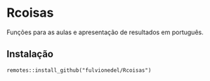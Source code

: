 # Rcoisas

Funções para as aulas e apresentação de resultados em português.

## Instalação

```{r}
remotes::install_github("fulvionedel/Rcoisas")
```
